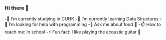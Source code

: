 ### Hi there 👋



-🔭 I’m currently studying in CUHK 
-🌱 I’m currently learning Data Structures 
-🤔 I’m looking for help with programming
-💬 Ask me about food 🍲 
-📫 How to reach me: In school
-⚡ Fun fact: I like playing the acoustic guitar 🎸 

